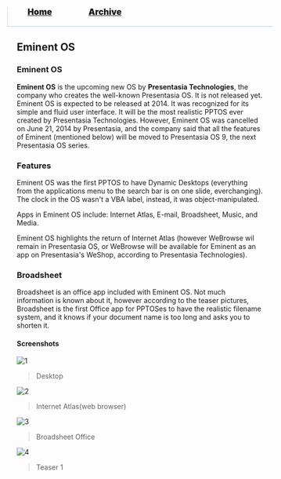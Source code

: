 <blockquote style="background: #0000;border-bottom: 1px solid #B2D2E1;height: 30px;margin: 0 -20px 20px;padding: 0px 20px 9px 40px;">
  <p style=""><a href="https://hexa-one.github.io/pptos-wiki/" style="font-size: 17px;font-weight: 900;font-style: normal;text-shadow: rgba(255,255,255,0.9) 0 1px 0;">Home</a>&nbsp;&nbsp;&nbsp;&nbsp;&nbsp;&nbsp;&nbsp;&nbsp;&nbsp;&nbsp;&nbsp;&nbsp;&nbsp;&nbsp;&nbsp;&nbsp;&nbsp;&nbsp;
    <a href="https://hexa-one.github.io/pptos-wiki/archive/" style="font-size: 17px;font-weight: 900;font-style: normal;text-shadow: rgba(255,255,255,0.9) 0 1px 0;">Archive</a>
  </p>
</blockquote>

## Eminent OS

### Eminent OS
**Eminent OS** is the upcoming new OS by **Presentasia Technologies**, the company who creates the well-known Presentasia OS. It is not released yet. Eminent OS is expected to be released at 2014. It was recognized for its simple and fluid user interface. It will be the most realistic PPTOS ever created by Presentasia Technologies. However, Eminent OS was cancelled on June 21, 2014 by Presentasia, and the company said that all the features of Eminent (mentioned below) will be moved to Presentasia OS 9, the next Presentasia OS series.

### Features
Eminent OS was the first PPTOS to have Dynamic Desktops (everything from the applications menu to the search bar is on one slide, everchanging). The clock in the OS wasn't a VBA label, instead, it was object-manipulated.

Apps in Eminent OS include: Internet Atlas, E-mail, Broadsheet, Music, and Media.

Eminent OS highlights the return of Internet Atlas (however WeBrowse wil remain in Presentasia OS, or WeBrowse will be available for Eminent as an app on Presentasia's WeShop, according to Presentasia Technologies).

### Broadsheet
Broadsheet is an office app included with Eminent OS. Not much information is known about it, however according to the teaser pictures, Broadsheet is the first Office app for PPTOSes to have the realistic filename system, and it knows if your document name is too long and asks you to shorten it.

#### Screenshots

![1](https://user-images.githubusercontent.com/58103738/128839781-436c04bb-d774-49cc-9896-8aaf178ab2ce.png)
> Desktop

![2](https://user-images.githubusercontent.com/58103738/128839875-c3f617a8-175c-4cca-b536-6804ce360671.png)
> Internet Atlas(web browser)

![3](https://user-images.githubusercontent.com/58103738/128839938-2a8afa15-9060-4f83-9132-131b9f6de15e.png)
> Broadsheet Office

![4](https://user-images.githubusercontent.com/58103738/128839996-6d0d9c66-ccfe-48e1-a6d5-a8b5d946520f.png)
> Teaser 1
